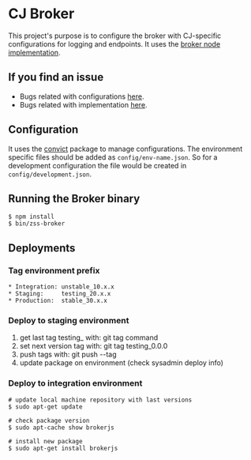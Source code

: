 # CJ Broker

This project's purpose is to configure the broker with CJ-specific configurations for logging and endpoints.
It uses the [broker node implementation](https://github.com/pjanuario/zmq-service-suite-broker-js).


## If you find an issue
* Bugs related with configurations [here](https://github.com/Clubjudge/broker/issues).
* Bugs related with implementation [here](https://github.com/pjanuario/zmq-service-suite-broker-js/issues).

## Configuration

It uses the [convict](https://www.npmjs.org/package/convict) package to manage configurations.
The environment specific files should be added as ```config/env-name.json```. So for a development configuration the file would be created in ```config/development.json```.

## Running the Broker binary
    $ npm install
    $ bin/zss-broker


## Deployments

### Tag environment prefix
    * Integration: unstable_10.x.x
    * Staging:     testing_20.x.x
    * Production:  stable_30.x.x

### Deploy to staging environment

1. get last tag testing_ with: git tag command
2. set next version tag with: git tag testing_0.0.0
3. push tags with: git push --tag
4. update package on environment (check sysadmin deploy info)

### Deploy to integration environment
    # update local machine repository with last versions
    $ sudo apt-get update

    # check package version
    $ sudo apt-cache show brokerjs

    # install new package
    $ sudo apt-get install brokerjs
